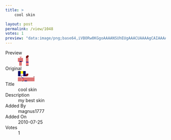 ```yaml
---
title: >
    cool skin

layout: post
permalink: /view/1048
votes: 1
preview: "data:image/png;base64,iVBORw0KGgoAAAANSUhEUgAAACUAAAAgCAIAAAAaMSbnAAAABnRSTlMA/wD/AP5AXyvrAAAA80lEQVRIie2XzQ2DMAyFnyMGaDxCV2hX6QgdCnUEVoEVGMFhgqaHIJqEqFCawiXvYDn8fTwMtiBrn8gkYwaXMLMFCBijh1C5YJNiWLi3St6g1qf5chssQgb+3HV7Zrd0SUYYAMpYP5Caw5br15GKkrW4FExE/GOq5JnfkpwWYWneZesTXoQBUB0pY4b18QOvBYzIFOG9em/eNiubVXiFV3jH8YJ+dkUNboAari+MedPm4+3tL5h/HamzSM8cxZUjl+iR3G7tfcoPrd+PErlpZiMSReA//pIwE07BnLwkTIcjsPhbr+Jvf385v3ceu3wc/V+IFxrQ58PBoId+AAAAAElFTkSuQmCC"
---
```

<dl class="side-by-side">
<dt>Preview</dt>
<dd>
    <img class="preview" src="data:image/png;base64,iVBORw0KGgoAAAANSUhEUgAAACUAAAAgCAIAAAAaMSbnAAAABnRSTlMA/wD/AP5AXyvrAAAA80lEQVRIie2XzQ2DMAyFnyMGaDxCV2hX6QgdCnUEVoEVGMFhgqaHIJqEqFCawiXvYDn8fTwMtiBrn8gkYwaXMLMFCBijh1C5YJNiWLi3St6g1qf5chssQgb+3HV7Zrd0SUYYAMpYP5Caw5br15GKkrW4FExE/GOq5JnfkpwWYWneZesTXoQBUB0pY4b18QOvBYzIFOG9em/eNiubVXiFV3jH8YJ+dkUNboAari+MedPm4+3tL5h/HamzSM8cxZUjl+iR3G7tfcoPrd+PErlpZiMSReA//pIwE07BnLwkTIcjsPhbr+Jvf385v3ceu3wc/V+IFxrQ58PBoId+AAAAAElFTkSuQmCC">
</dd>
<dt>Original</dt>
<dd>
    <img class="preview" src="data:image/png;base64,iVBORw0KGgoAAAANSUhEUgAAAEAAAAAgCAYAAACinX6EAAAA4ElEQVR42u2YAQ6DIAxFe1rvtDtxFq7QySJbYbbopqbIJ2lKjDX8568QiWhiK5jJjFY9+R8AAAAAAAAAAAAA8LMAuz7G+I755pkZFXkYAGvi2TsA+fYWEa/xfd1+hiG+DwckEUEsNs0/QJr1qngeoQUa4vsBUDtgR70qXrZVFwBk/OuA+rty2xawxDsBYA9tJxhmfWIHcAvgsPWFla9y3seDYwCHrU8DcOsWyOS2ZqJHEXvrz84AcDaAFLzMWfTeMAC4ynAAHAAHwAFwABwABygHpfzX57qD0wUnQSqidwBPa4rinA8zhagAAAAASUVORK5CYII=">
</dd>
<dt>Title</dt>
<dd>cool skin</dd>
<dt>Description</dt>
<dd>my best skin</dd>
<dt>Added By</dt>
<dd>magnus1777</dd>
<dt>Added On</dt>
<dd>2010-07-25</dd>
<dt>Votes</dt>
<dd>1</dd>
</dl>
